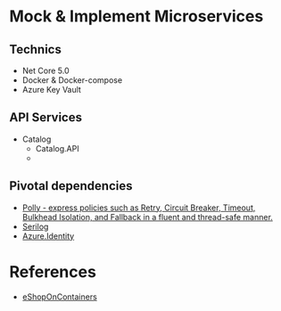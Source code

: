 # Mock & Implement Microservices

## Technics

- Net Core 5.0
- Docker & Docker-compose
- Azure Key Vault

## API Services

- Catalog
  - Catalog.API
  - 

## Pivotal dependencies

- [Polly - express policies such as Retry, Circuit Breaker, Timeout, Bulkhead Isolation, and Fallback in a fluent and thread-safe manner.](https://github.com/App-vNext/Polly)
- [Serilog](https://github.com/serilog/serilog)
- [Azure.Identity](https://docs.microsoft.com/en-us/dotnet/api/overview/azure/identity-readme)

# References

- [eShopOnContainers](https://github.com/dotnet-architecture/eShopOnContainers)